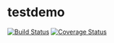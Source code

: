 # testdemo

[![Build Status](https://travis-ci.org/wujianguo/testdemo.svg?branch=master)](https://travis-ci.org/wujianguo/testdemo) [![Coverage Status](https://coveralls.io/repos/github/wujianguo/testdemo/badge.svg?branch=master)](https://coveralls.io/github/wujianguo/testdemo?branch=master)